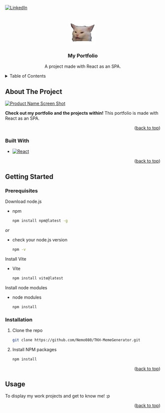 
<a name="readme-top"></a>


[![LinkedIn][linkedin-shield]][linkedin-url]



<!-- PROJECT LOGO -->
<br />
<div align="center">
  <a href="src/assets/Cat.png">
    <img src="src/assets/Cat.png" alt="Logo" width="80" height="80">
  </a>

  <h3 align="center">My Portfolio</h3>

  <p align="center">
    A project made with React as an SPA.
    </p>
</div>



<!-- TABLE OF CONTENTS -->
<details>
  <summary>Table of Contents</summary>
  <ol>
    <li>
      <a href="#about-the-project">About The Project</a>
      <ul>
        <li><a href="#built-with">Built With</a></li>
      </ul>
    </li>
    <li>
      <a href="#getting-started">Getting Started</a>
      <ul>
        <li><a href="#prerequisites">Prerequisites</a></li>
        <li><a href="#installation">Installation</a></li>
      </ul>
    </li>
    <li><a href="#usage">Usage</a></li>
  </ol>
</details>



<!-- ABOUT THE PROJECT -->
## About The Project

[![Product Name Screen Shot][product-screenshot]](/website-img.png)

 **Check out my portfolio and the projects within!** This portfolio is made with React as an SPA.


<p align="right">(<a href="#readme-top">back to top</a>)</p>



### Built With

* [![React][React.js]][React-url]


<p align="right">(<a href="#readme-top">back to top</a>)</p>



<!-- GETTING STARTED -->
## Getting Started


### Prerequisites

Download node.js
* npm
  ```sh
  npm install npm@latest -g
  ```
_or_ 

* check your node.js version 
  ```sh
  npm -v
  ```

Install Vite
* Vite
  ```sh
  npm install vite@latest
  ```

Install node modules
* node modules
  ```sh
  npm install
  ```

### Installation

1. Clone the repo
   ```sh
   git clone https://github.com/Nemo080/TKH-MemeGenerator.git
   ```
2. Install NPM packages
   ```sh
   npm install
   ```

<p align="right">(<a href="#readme-top">back to top</a>)</p>



<!-- USAGE EXAMPLES -->
## Usage

To display my work projects and get to know me! :p

<p align="right">(<a href="#readme-top">back to top</a>)</p>




<!-- MARKDOWN LINKS & IMAGES -->
<!-- https://www.markdownguide.org/basic-syntax/#reference-style-links -->

[linkedin-shield]: https://img.shields.io/badge/-LinkedIn-black.svg?style=for-the-badge&logo=linkedin&colorB=555
[linkedin-url]: https://www.linkedin.com/in/nishat-farhana/
[product-screenshot]: /website-img.png
[React.js]: https://img.shields.io/badge/React-20232A?style=for-the-badge&logo=react&logoColor=61DAFB
[React-url]: https://reactjs.org/
